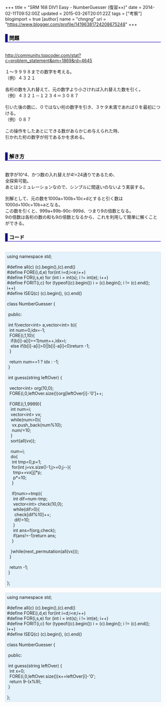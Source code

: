 +++
title = "SRM 168 DIV1 Easy - NumberGuesser (復習××)"
date = 2014-02-11T09:52:00Z
updated = 2015-03-26T20:01:22Z
tags = ["考察"]
blogimport = true 
[author]
	name = "chngng"
	uri = "https://www.blogger.com/profile/14196381724208675248"
+++

<div dir="ltr" style="text-align: left;" trbidi="on"><h3 style="border-bottom: 2px solid slateblue; border-left: 8px solid navy; color: black; padding: 0px 0px 1px 5px;">問題 </h3><br /><a href="http://community.topcoder.com/stat?c=problem_statement&amp;pm=1869&amp;rd=4645" target="_blank">http://community.topcoder.com/stat?c=problem_statement&amp;pm=1869&amp;rd=4645</a><br /><br />１～９９９８までの数字を考える。<br />（例）４３２１<br /><br />各桁の数を入れ替えて、元の数字より小さければ入れ替えた数を引く。<br />（例）４３２１－１２３４＝３０８７<br /><br />引いた後の数に、０ではない桁の数字を引き、３ケタ未満であれば０を最初につける。<br />（例）０８７<br /><br />この操作をしたあとにできる数があらかじめ与えられた時、<br />引かれた桁の数字が何であるかを求める。<br /><br /><h3 style="border-bottom: 2px solid slateblue; border-left: 8px solid navy; color: black; padding: 0px 0px 1px 5px;">解き方 </h3><br />数字が10^4、かつ数の入れ替えが4!=24通りであるため、<br />全探索可能。<br />あとはシミュレーションなので、シンプルに間違いのないよう実装する。<br /><br />別解として、元の数を1000a+100b+10c+dとすると引く数は1000d+100c+10b+aとなる。<br />この数を引くと、999a+99b-90c-999d、つまり9の倍数となる。<br />9の倍数は各桁の数の和も9の倍数となるから、これを利用して簡単に解くことができる。<br /><h3 style="border-bottom: 2px solid slateblue; border-left: 8px solid navy; color: black; padding: 0px 0px 1px 5px;">コード </h3><br /><div style="background-color: #e3f2fb; border: 1px dotted #CCCCCC; padding: 5px;">using namespace std;<br /><br />#define all(c) (c).begin(),(c).end()<br />#define FORE(i,d,e) for(int i=d;i&lt;e;i++)<br />#define FOR(i,s,e) for (int i = int(s); i != int(e); i++)<br />#define FORIT(i,c) for (typeof((c).begin()) i = (c).begin(); i != (c).end(); i++)<br />#define ISEQ(c) (c).begin(), (c).end()<br /><br />class NumberGuesser {<br /><br /><span class="Apple-tab-span" style="white-space: pre;"> </span>public:<br /><br /><span class="Apple-tab-span" style="white-space: pre;"> </span>int f(vector&lt;int&gt; a,vector&lt;int&gt; b){<br /><span class="Apple-tab-span" style="white-space: pre;">  </span>int num=0,idx=-1;<br /><span class="Apple-tab-span" style="white-space: pre;">  </span>FORE(i,1,10){<br /><span class="Apple-tab-span" style="white-space: pre;">   </span>if(b[i]-a[i]==1)num++,idx=i;<br /><span class="Apple-tab-span" style="white-space: pre;">   </span>else if(b[i]-a[i]&gt;0||b[i]-a[i]&lt;0)return -1;<br /><span class="Apple-tab-span" style="white-space: pre;">  </span>}<br /><br /><span class="Apple-tab-span" style="white-space: pre;">  </span>return num==1 ? idx : -1;<br /><span class="Apple-tab-span" style="white-space: pre;"> </span>}<br /><br /><span class="Apple-tab-span" style="white-space: pre;"> </span>int guess(string leftOver) {<br /><br /><span class="Apple-tab-span" style="white-space: pre;">  </span>vector&lt;int&gt; org(10,0);<br /><span class="Apple-tab-span" style="white-space: pre;">  </span>FORE(i,0,leftOver.size())org[leftOver[i]-'0']++;<br /><br /><span class="Apple-tab-span" style="white-space: pre;">  </span>FORE(i,1,9999){<br /><span class="Apple-tab-span" style="white-space: pre;">   </span>int num=i;<br /><span class="Apple-tab-span" style="white-space: pre;">   </span>vector&lt;int&gt; vx;<br /><span class="Apple-tab-span" style="white-space: pre;">   </span>while(num&gt;0){<br /><span class="Apple-tab-span" style="white-space: pre;">    </span>vx.push_back(num%10);<br /><span class="Apple-tab-span" style="white-space: pre;">    </span>num/=10;<br /><span class="Apple-tab-span" style="white-space: pre;">   </span>}<br /><span class="Apple-tab-span" style="white-space: pre;">   </span>sort(all(vx));<br /><br /><span class="Apple-tab-span" style="white-space: pre;">   </span>num=i;<br /><span class="Apple-tab-span" style="white-space: pre;">   </span>do{<br /><span class="Apple-tab-span" style="white-space: pre;">    </span>int tmp=0,p=1;<br /><span class="Apple-tab-span" style="white-space: pre;">    </span>for(int j=vx.size()-1;j&gt;=0;j--){<br /><span class="Apple-tab-span" style="white-space: pre;">     </span>tmp+=vx[j]*p;<br /><span class="Apple-tab-span" style="white-space: pre;">     </span>p*=10;<br /><span class="Apple-tab-span" style="white-space: pre;">    </span>}<br /><br /><span class="Apple-tab-span" style="white-space: pre;">    </span>if(num&gt;=tmp){<br /><span class="Apple-tab-span" style="white-space: pre;">     </span>int dif=num-tmp;<br /><span class="Apple-tab-span" style="white-space: pre;">     </span>vector&lt;int&gt; check(10,0);<br /><span class="Apple-tab-span" style="white-space: pre;">     </span>while(dif&gt;0){<br /><span class="Apple-tab-span" style="white-space: pre;">      </span>check[dif%10]++;<br /><span class="Apple-tab-span" style="white-space: pre;">      </span>dif/=10;<br /><span class="Apple-tab-span" style="white-space: pre;">     </span>}<br /><span class="Apple-tab-span" style="white-space: pre;">     </span>int ans=f(org,check);<br /><span class="Apple-tab-span" style="white-space: pre;">     </span>if(ans!=-1)return ans;<br /><span class="Apple-tab-span" style="white-space: pre;">    </span>}<br /><br /><span class="Apple-tab-span" style="white-space: pre;">   </span>}while(next_permutation(all(vx)));<br /><span class="Apple-tab-span" style="white-space: pre;">  </span>}<br /><br /><span class="Apple-tab-span" style="white-space: pre;">  </span>return -1;<br /><span class="Apple-tab-span" style="white-space: pre;"> </span>}<br /><br />};</div><br /><div style="background-color: #e3f2fb; border: 1px dotted #CCCCCC; padding: 5px;">using namespace std;<br /><br />#define all(c) (c).begin(),(c).end()<br />#define FORE(i,d,e) for(int i=d;i&lt;e;i++)<br />#define FOR(i,s,e) for (int i = int(s); i != int(e); i++)<br />#define FORIT(i,c) for (typeof((c).begin()) i = (c).begin(); i != (c).end(); i++)<br />#define ISEQ(c) (c).begin(), (c).end()<br /><br />class NumberGuesser {<br /><br /><span class="Apple-tab-span" style="white-space: pre;"> </span>public:<br /><br /><span class="Apple-tab-span" style="white-space: pre;"> </span>int guess(string leftOver) {<br /><span class="Apple-tab-span" style="white-space: pre;">  </span>int x=0;<br /><span class="Apple-tab-span" style="white-space: pre;">  </span>FORE(i,0,leftOver.size())x+=leftOver[i]-'0';<br /><span class="Apple-tab-span" style="white-space: pre;">  </span>return 9-(x%9);<br /><span class="Apple-tab-span" style="white-space: pre;"> </span>}<br /><br />};</div></div>
